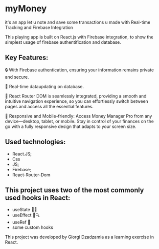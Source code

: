 # **myMoney**

it's an app let u note and save some transactions u made with Real-time Tracking and Firebase Integration

This playing app is built on React.js with Firebase integration, to show the simplest usage of firebase authentification and database.

## Key Features:
🔒 With Firebase authentication, ensuring your information remains private and secure.

💸 Real-time dataupdating on database.

🚀 React Router DOM is seamlessly integrated, providing a smooth and intuitive navigation experience, so you can effortlessly switch between pages and access all the essential features.

📱 Responsive and Mobile-friendly: Access Money Manager Pro from any device—desktop, tablet, or mobile. Stay in control of your finances on the go with a fully responsive design that adapts to your screen size.

## Used technologies:
 - React.JS;
 - Css
 - JS;
 - Firebase;
 - React-Router-Dom

## This project uses two of the most commonly used hooks in React: 

- useState 🎣🔢
- useEffect 🎣🔍
- useRef 🔢
- some custom hooks

This project was developed by Giorgi Dzadzamia as a learning exercise in React.
